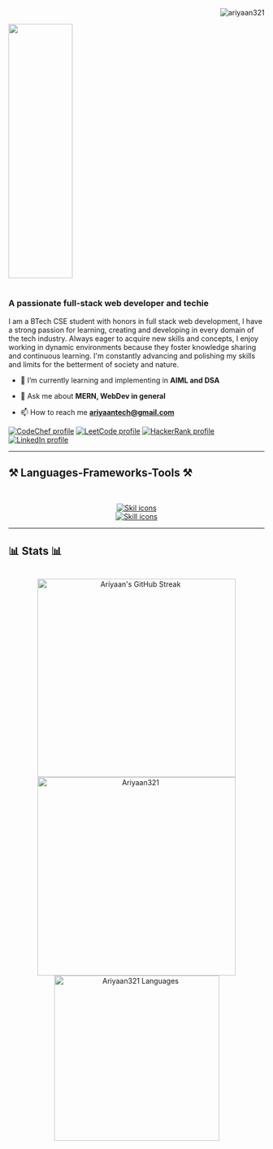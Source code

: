 <p align="right"><img src="https://komarev.com/ghpvc/?username=ariyaan321&label=Profile%20views&color=0e75b6&style=flat" alt="ariyaan321" /></p>
<img src="https://github.com/Ariyaan321/Ariyaan321/assets/134138177/82768166-bf2b-4a2b-9c49-0d4a8721cdc1" width="50%" height="500px"></img>
<h1>
<h3 align="left">A passionate full-stack web developer and techie</h3>
  <p>
    I am a BTech CSE student with honors in full stack web development, I have a strong passion for learning, creating and developing in every domain of the tech industry.
    Always eager to acquire new skills and concepts, I enjoy working in dynamic environments because they foster knowledge sharing and continuous learning.
    I'm constantly advancing and polishing my skills and limits for the betterment of society and nature.
  </p>
  
- 🌱 I’m currently learning and implementing in **AIML and DSA**

- 💬 Ask me about **MERN, WebDev in general**

- 📫 How to reach me **ariyaantech@gmail.com**

<a href="https://www.codechef.com/users/ariyaan123" target="_blank"><img src="https://github.com/user-attachments/assets/77efbd67-5c56-4de0-b3fd-1584ae3d1cbd" alt="CodeChef profile"></img></a>
<a href="https://leetcode.com/u/ariyaan968/" target="_blank"><img src="https://github.com/user-attachments/assets/9d2fa865-f8e5-4bb1-b02a-62cf61c9b93e" alt="LeetCode profile"></img></a>
<a href="https://www.hackerrank.com/profile/ariyaan968" target="_blank"><img src="https://github.com/user-attachments/assets/383d669c-cc6c-461d-8f58-2b8cd40192b4" alt="HackerRank profile"></img></a>
<a href="https://linkedin.com/in/ariyaan-khurram" target="_blank"><img src="https://github.com/user-attachments/assets/2eee36f2-ca5f-4696-857a-e4f2be59cc7c" alt="LinkedIn profile"></img></a>

<hr></hr>

<h2 align="left">⚒️ Languages-Frameworks-Tools ⚒️</h2>
<br>
<p align="center">
  <a href="https://skillicons.dev">
    <img src="https://skillicons.dev/icons?i=js,ts,react,nextjs,nodejs,express,mongodb,py,c,cpp" alt="Skil icons"/><br>
    <img src="https://skillicons.dev/icons?i=html,css,tailwind,wordpress,git,github,gcp,postman,figma,vscode,linux" alt="Skill icons"/>
  </a>
</p>

<hr></hr>

<h2 align="left">📊 Stats 📊</h2>
<br>
<div align="center">
<!--   <img width=390 src="https://streak-stats.demolab.com/?user=Ariyaan321&count_private=true&theme=react&border_radius=10" alt="Ariyaan's GitHub streak" /> -->
  <img width=390 src="https://github-readme-streak-stats-five-beta.vercel.app?user=Ariyaan321&theme=react" alt="Ariyaan's GitHub Streak" />
  <img width=390 src="https://github-readme-stats.vercel.app/api?username=ariyaan321&count_private=true&show_icons=true&theme=react&rank_icon=github&border_radius=10&locale=en" alt="Ariyaan321" />
  <img width=325 align="center" src="https://github-readme-stats.vercel.app/api/top-langs?username=ariyaan321&show_icons=true&locale=en&layout=compact&theme=react" alt="Ariyaan321 Languages"/>
</div>
